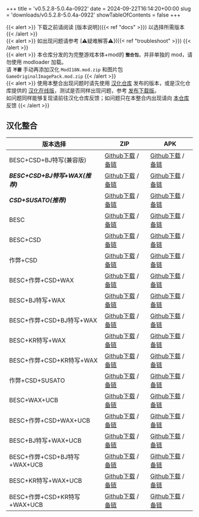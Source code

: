 +++
title = 'v0.5.2.8-5.0.4a-0922'
date = 2024-09-22T16:14:20+00:00
slug = 'downloads/v0.5.2.8-5.0.4a-0922'
showTableOfContents = false
+++

{{< alert >}}
下载之前请阅读 [版本说明]({{< ref "docs" >}}) 以选择所需版本
{{< /alert >}}
<br>
{{< alert >}}
如出现问题请参考 [⚠疑难解答⚠]({{< ref "troubleshoot" >}})
{{< /alert >}}
<br>
{{< alert >}}
本仓库分发的为完整游戏本体+mod的 **`整合包`**，并非单独的 mod，请勿使用 modloader 加载。
<br>
请 **`不要`** 手动再添加汉化 `ModI18N.mod.zip` 和图片包 `GameOriginalImagePack.mod.zip`
{{< /alert >}}
<br>
{{< alert >}}
使用本整合出现问题时请先使用 [汉化仓库](https://github.com/Eltirosto/Degrees-of-Lewdity-Chinese-Localization) 发布的版本，或是汉化仓库提供的 [汉化在线版](https://eltirosto.github.io/Degrees-of-Lewdity-Chinese-Localization/)，测试是否同样出现问题，参考 [发布下载版](https://github.com/Eltirosto/Degrees-of-Lewdity-Chinese-Localization/blob/main/README.md#%E5%8F%91%E5%B8%83%E4%B8%8B%E8%BD%BD%E7%89%88)。
<br>
如问题同样能够复现请前往汉化仓库反馈；如问题只在本整合内出现请向 [本仓库](https://github.com/DoL-Lyra/Lyra/issues) 反馈
{{< /alert >}}

## 汉化整合

|           版本选择            |                                                                                                                                                                    ZIP                                                                                                                                                                     |                                                                                                                                                                    APK                                                                                                                                                                     |
|-------------------------------|--------------------------------------------------------------------------------------------------------------------------------------------------------------------------------------------------------------------------------------------------------------------------------------------------------------------------------------------|--------------------------------------------------------------------------------------------------------------------------------------------------------------------------------------------------------------------------------------------------------------------------------------------------------------------------------------------|
|BESC+CSD+BJ特写(兼容版)        |[Github下载](https://github.com/DoL-Lyra/Lyra/releases/download/v0.5.2.8-5.0.4a-0922/DoL-0.5.2.8-Lyra-5.0.4a-polyfill-besc-cheat-csd-sideviewbj-0922.zip ) / [备链](https://mirror.ghproxy.com/https://github.com/DoL-Lyra/Lyra/releases/download/v0.5.2.8-5.0.4a-0922/DoL-0.5.2.8-Lyra-5.0.4a-polyfill-besc-cheat-csd-sideviewbj-0922.zip )|[Github下载](https://github.com/DoL-Lyra/Lyra/releases/download/v0.5.2.8-5.0.4a-0922/DoL-0.5.2.8-Lyra-5.0.4a-polyfill-besc-cheat-csd-sideviewbj-0922.apk ) / [备链](https://mirror.ghproxy.com/https://github.com/DoL-Lyra/Lyra/releases/download/v0.5.2.8-5.0.4a-0922/DoL-0.5.2.8-Lyra-5.0.4a-polyfill-besc-cheat-csd-sideviewbj-0922.apk )|
|***BESC+CSD+BJ特写+WAX(推荐)***|[Github下载](https://github.com/DoL-Lyra/Lyra/releases/download/v0.5.2.8-5.0.4a-0922/DoL-0.5.2.8-Lyra-5.0.4a-besc-wax-csd-sideviewbj-0922.zip ) / [备链](https://mirror.ghproxy.com/https://github.com/DoL-Lyra/Lyra/releases/download/v0.5.2.8-5.0.4a-0922/DoL-0.5.2.8-Lyra-5.0.4a-besc-wax-csd-sideviewbj-0922.zip )                      |[Github下载](https://github.com/DoL-Lyra/Lyra/releases/download/v0.5.2.8-5.0.4a-0922/DoL-0.5.2.8-Lyra-5.0.4a-besc-wax-csd-sideviewbj-0922.apk ) / [备链](https://mirror.ghproxy.com/https://github.com/DoL-Lyra/Lyra/releases/download/v0.5.2.8-5.0.4a-0922/DoL-0.5.2.8-Lyra-5.0.4a-besc-wax-csd-sideviewbj-0922.apk )                      |
|***CSD+SUSATO(推荐)***         |[Github下载](https://github.com/DoL-Lyra/Lyra/releases/download/v0.5.2.8-5.0.4a-0922/DoL-0.5.2.8-Lyra-5.0.4a-susato-csd-0922.zip ) / [备链](https://mirror.ghproxy.com/https://github.com/DoL-Lyra/Lyra/releases/download/v0.5.2.8-5.0.4a-0922/DoL-0.5.2.8-Lyra-5.0.4a-susato-csd-0922.zip )                                                |[Github下载](https://github.com/DoL-Lyra/Lyra/releases/download/v0.5.2.8-5.0.4a-0922/DoL-0.5.2.8-Lyra-5.0.4a-susato-csd-0922.apk ) / [备链](https://mirror.ghproxy.com/https://github.com/DoL-Lyra/Lyra/releases/download/v0.5.2.8-5.0.4a-0922/DoL-0.5.2.8-Lyra-5.0.4a-susato-csd-0922.apk )                                                |
|BESC                           |[Github下载](https://github.com/DoL-Lyra/Lyra/releases/download/v0.5.2.8-5.0.4a-0922/DoL-0.5.2.8-Lyra-5.0.4a-besc-0922.zip ) / [备链](https://mirror.ghproxy.com/https://github.com/DoL-Lyra/Lyra/releases/download/v0.5.2.8-5.0.4a-0922/DoL-0.5.2.8-Lyra-5.0.4a-besc-0922.zip )                                                            |[Github下载](https://github.com/DoL-Lyra/Lyra/releases/download/v0.5.2.8-5.0.4a-0922/DoL-0.5.2.8-Lyra-5.0.4a-besc-0922.apk ) / [备链](https://mirror.ghproxy.com/https://github.com/DoL-Lyra/Lyra/releases/download/v0.5.2.8-5.0.4a-0922/DoL-0.5.2.8-Lyra-5.0.4a-besc-0922.apk )                                                            |
|BESC+CSD                       |[Github下载](https://github.com/DoL-Lyra/Lyra/releases/download/v0.5.2.8-5.0.4a-0922/DoL-0.5.2.8-Lyra-5.0.4a-besc-csd-0922.zip ) / [备链](https://mirror.ghproxy.com/https://github.com/DoL-Lyra/Lyra/releases/download/v0.5.2.8-5.0.4a-0922/DoL-0.5.2.8-Lyra-5.0.4a-besc-csd-0922.zip )                                                    |[Github下载](https://github.com/DoL-Lyra/Lyra/releases/download/v0.5.2.8-5.0.4a-0922/DoL-0.5.2.8-Lyra-5.0.4a-besc-csd-0922.apk ) / [备链](https://mirror.ghproxy.com/https://github.com/DoL-Lyra/Lyra/releases/download/v0.5.2.8-5.0.4a-0922/DoL-0.5.2.8-Lyra-5.0.4a-besc-csd-0922.apk )                                                    |
|作弊+CSD                       |[Github下载](https://github.com/DoL-Lyra/Lyra/releases/download/v0.5.2.8-5.0.4a-0922/DoL-0.5.2.8-Lyra-5.0.4a-cheat-csd-0922.zip ) / [备链](https://mirror.ghproxy.com/https://github.com/DoL-Lyra/Lyra/releases/download/v0.5.2.8-5.0.4a-0922/DoL-0.5.2.8-Lyra-5.0.4a-cheat-csd-0922.zip )                                                  |[Github下载](https://github.com/DoL-Lyra/Lyra/releases/download/v0.5.2.8-5.0.4a-0922/DoL-0.5.2.8-Lyra-5.0.4a-cheat-csd-0922.apk ) / [备链](https://mirror.ghproxy.com/https://github.com/DoL-Lyra/Lyra/releases/download/v0.5.2.8-5.0.4a-0922/DoL-0.5.2.8-Lyra-5.0.4a-cheat-csd-0922.apk )                                                  |
|BESC+作弊+CSD+WAX              |[Github下载](https://github.com/DoL-Lyra/Lyra/releases/download/v0.5.2.8-5.0.4a-0922/DoL-0.5.2.8-Lyra-5.0.4a-besc-wax-cheat-csd-0922.zip ) / [备链](https://mirror.ghproxy.com/https://github.com/DoL-Lyra/Lyra/releases/download/v0.5.2.8-5.0.4a-0922/DoL-0.5.2.8-Lyra-5.0.4a-besc-wax-cheat-csd-0922.zip )                                |[Github下载](https://github.com/DoL-Lyra/Lyra/releases/download/v0.5.2.8-5.0.4a-0922/DoL-0.5.2.8-Lyra-5.0.4a-besc-wax-cheat-csd-0922.apk ) / [备链](https://mirror.ghproxy.com/https://github.com/DoL-Lyra/Lyra/releases/download/v0.5.2.8-5.0.4a-0922/DoL-0.5.2.8-Lyra-5.0.4a-besc-wax-cheat-csd-0922.apk )                                |
|BESC+BJ特写+WAX                |[Github下载](https://github.com/DoL-Lyra/Lyra/releases/download/v0.5.2.8-5.0.4a-0922/DoL-0.5.2.8-Lyra-5.0.4a-besc-wax-sideviewbj-0922.zip ) / [备链](https://mirror.ghproxy.com/https://github.com/DoL-Lyra/Lyra/releases/download/v0.5.2.8-5.0.4a-0922/DoL-0.5.2.8-Lyra-5.0.4a-besc-wax-sideviewbj-0922.zip )                              |[Github下载](https://github.com/DoL-Lyra/Lyra/releases/download/v0.5.2.8-5.0.4a-0922/DoL-0.5.2.8-Lyra-5.0.4a-besc-wax-sideviewbj-0922.apk ) / [备链](https://mirror.ghproxy.com/https://github.com/DoL-Lyra/Lyra/releases/download/v0.5.2.8-5.0.4a-0922/DoL-0.5.2.8-Lyra-5.0.4a-besc-wax-sideviewbj-0922.apk )                              |
|BESC+作弊+CSD+BJ特写+WAX       |[Github下载](https://github.com/DoL-Lyra/Lyra/releases/download/v0.5.2.8-5.0.4a-0922/DoL-0.5.2.8-Lyra-5.0.4a-besc-wax-cheat-csd-sideviewbj-0922.zip ) / [备链](https://mirror.ghproxy.com/https://github.com/DoL-Lyra/Lyra/releases/download/v0.5.2.8-5.0.4a-0922/DoL-0.5.2.8-Lyra-5.0.4a-besc-wax-cheat-csd-sideviewbj-0922.zip )          |[Github下载](https://github.com/DoL-Lyra/Lyra/releases/download/v0.5.2.8-5.0.4a-0922/DoL-0.5.2.8-Lyra-5.0.4a-besc-wax-cheat-csd-sideviewbj-0922.apk ) / [备链](https://mirror.ghproxy.com/https://github.com/DoL-Lyra/Lyra/releases/download/v0.5.2.8-5.0.4a-0922/DoL-0.5.2.8-Lyra-5.0.4a-besc-wax-cheat-csd-sideviewbj-0922.apk )          |
|BESC+KR特写+WAX                |[Github下载](https://github.com/DoL-Lyra/Lyra/releases/download/v0.5.2.8-5.0.4a-0922/DoL-0.5.2.8-Lyra-5.0.4a-besc-wax-sideviewkr-0922.zip ) / [备链](https://mirror.ghproxy.com/https://github.com/DoL-Lyra/Lyra/releases/download/v0.5.2.8-5.0.4a-0922/DoL-0.5.2.8-Lyra-5.0.4a-besc-wax-sideviewkr-0922.zip )                              |[Github下载](https://github.com/DoL-Lyra/Lyra/releases/download/v0.5.2.8-5.0.4a-0922/DoL-0.5.2.8-Lyra-5.0.4a-besc-wax-sideviewkr-0922.apk ) / [备链](https://mirror.ghproxy.com/https://github.com/DoL-Lyra/Lyra/releases/download/v0.5.2.8-5.0.4a-0922/DoL-0.5.2.8-Lyra-5.0.4a-besc-wax-sideviewkr-0922.apk )                              |
|BESC+作弊+CSD+KR特写+WAX       |[Github下载](https://github.com/DoL-Lyra/Lyra/releases/download/v0.5.2.8-5.0.4a-0922/DoL-0.5.2.8-Lyra-5.0.4a-besc-wax-cheat-csd-sideviewkr-0922.zip ) / [备链](https://mirror.ghproxy.com/https://github.com/DoL-Lyra/Lyra/releases/download/v0.5.2.8-5.0.4a-0922/DoL-0.5.2.8-Lyra-5.0.4a-besc-wax-cheat-csd-sideviewkr-0922.zip )          |[Github下载](https://github.com/DoL-Lyra/Lyra/releases/download/v0.5.2.8-5.0.4a-0922/DoL-0.5.2.8-Lyra-5.0.4a-besc-wax-cheat-csd-sideviewkr-0922.apk ) / [备链](https://mirror.ghproxy.com/https://github.com/DoL-Lyra/Lyra/releases/download/v0.5.2.8-5.0.4a-0922/DoL-0.5.2.8-Lyra-5.0.4a-besc-wax-cheat-csd-sideviewkr-0922.apk )          |
|作弊+CSD+SUSATO                |[Github下载](https://github.com/DoL-Lyra/Lyra/releases/download/v0.5.2.8-5.0.4a-0922/DoL-0.5.2.8-Lyra-5.0.4a-susato-cheat-csd-0922.zip ) / [备链](https://mirror.ghproxy.com/https://github.com/DoL-Lyra/Lyra/releases/download/v0.5.2.8-5.0.4a-0922/DoL-0.5.2.8-Lyra-5.0.4a-susato-cheat-csd-0922.zip )                                    |[Github下载](https://github.com/DoL-Lyra/Lyra/releases/download/v0.5.2.8-5.0.4a-0922/DoL-0.5.2.8-Lyra-5.0.4a-susato-cheat-csd-0922.apk ) / [备链](https://mirror.ghproxy.com/https://github.com/DoL-Lyra/Lyra/releases/download/v0.5.2.8-5.0.4a-0922/DoL-0.5.2.8-Lyra-5.0.4a-susato-cheat-csd-0922.apk )                                    |
|BESC+WAX+UCB                   |[Github下载](https://github.com/DoL-Lyra/Lyra/releases/download/v0.5.2.8-5.0.4a-0922/DoL-0.5.2.8-Lyra-5.0.4a-besc-wax-ucb-0922.zip ) / [备链](https://mirror.ghproxy.com/https://github.com/DoL-Lyra/Lyra/releases/download/v0.5.2.8-5.0.4a-0922/DoL-0.5.2.8-Lyra-5.0.4a-besc-wax-ucb-0922.zip )                                            |[Github下载](https://github.com/DoL-Lyra/Lyra/releases/download/v0.5.2.8-5.0.4a-0922/DoL-0.5.2.8-Lyra-5.0.4a-besc-wax-ucb-0922.apk ) / [备链](https://mirror.ghproxy.com/https://github.com/DoL-Lyra/Lyra/releases/download/v0.5.2.8-5.0.4a-0922/DoL-0.5.2.8-Lyra-5.0.4a-besc-wax-ucb-0922.apk )                                            |
|BESC+作弊+CSD+WAX+UCB          |[Github下载](https://github.com/DoL-Lyra/Lyra/releases/download/v0.5.2.8-5.0.4a-0922/DoL-0.5.2.8-Lyra-5.0.4a-besc-wax-cheat-csd-ucb-0922.zip ) / [备链](https://mirror.ghproxy.com/https://github.com/DoL-Lyra/Lyra/releases/download/v0.5.2.8-5.0.4a-0922/DoL-0.5.2.8-Lyra-5.0.4a-besc-wax-cheat-csd-ucb-0922.zip )                        |[Github下载](https://github.com/DoL-Lyra/Lyra/releases/download/v0.5.2.8-5.0.4a-0922/DoL-0.5.2.8-Lyra-5.0.4a-besc-wax-cheat-csd-ucb-0922.apk ) / [备链](https://mirror.ghproxy.com/https://github.com/DoL-Lyra/Lyra/releases/download/v0.5.2.8-5.0.4a-0922/DoL-0.5.2.8-Lyra-5.0.4a-besc-wax-cheat-csd-ucb-0922.apk )                        |
|BESC+BJ特写+WAX+UCB            |[Github下载](https://github.com/DoL-Lyra/Lyra/releases/download/v0.5.2.8-5.0.4a-0922/DoL-0.5.2.8-Lyra-5.0.4a-besc-wax-sideviewbj-ucb-0922.zip ) / [备链](https://mirror.ghproxy.com/https://github.com/DoL-Lyra/Lyra/releases/download/v0.5.2.8-5.0.4a-0922/DoL-0.5.2.8-Lyra-5.0.4a-besc-wax-sideviewbj-ucb-0922.zip )                      |[Github下载](https://github.com/DoL-Lyra/Lyra/releases/download/v0.5.2.8-5.0.4a-0922/DoL-0.5.2.8-Lyra-5.0.4a-besc-wax-sideviewbj-ucb-0922.apk ) / [备链](https://mirror.ghproxy.com/https://github.com/DoL-Lyra/Lyra/releases/download/v0.5.2.8-5.0.4a-0922/DoL-0.5.2.8-Lyra-5.0.4a-besc-wax-sideviewbj-ucb-0922.apk )                      |
|BESC+作弊+CSD+BJ特写+WAX+UCB   |[Github下载](https://github.com/DoL-Lyra/Lyra/releases/download/v0.5.2.8-5.0.4a-0922/DoL-0.5.2.8-Lyra-5.0.4a-besc-wax-cheat-csd-sideviewbj-ucb-0922.zip ) / [备链](https://mirror.ghproxy.com/https://github.com/DoL-Lyra/Lyra/releases/download/v0.5.2.8-5.0.4a-0922/DoL-0.5.2.8-Lyra-5.0.4a-besc-wax-cheat-csd-sideviewbj-ucb-0922.zip )  |[Github下载](https://github.com/DoL-Lyra/Lyra/releases/download/v0.5.2.8-5.0.4a-0922/DoL-0.5.2.8-Lyra-5.0.4a-besc-wax-cheat-csd-sideviewbj-ucb-0922.apk ) / [备链](https://mirror.ghproxy.com/https://github.com/DoL-Lyra/Lyra/releases/download/v0.5.2.8-5.0.4a-0922/DoL-0.5.2.8-Lyra-5.0.4a-besc-wax-cheat-csd-sideviewbj-ucb-0922.apk )  |
|BESC+KR特写+WAX+UCB            |[Github下载](https://github.com/DoL-Lyra/Lyra/releases/download/v0.5.2.8-5.0.4a-0922/DoL-0.5.2.8-Lyra-5.0.4a-besc-wax-sideviewkr-ucb-0922.zip ) / [备链](https://mirror.ghproxy.com/https://github.com/DoL-Lyra/Lyra/releases/download/v0.5.2.8-5.0.4a-0922/DoL-0.5.2.8-Lyra-5.0.4a-besc-wax-sideviewkr-ucb-0922.zip )                      |[Github下载](https://github.com/DoL-Lyra/Lyra/releases/download/v0.5.2.8-5.0.4a-0922/DoL-0.5.2.8-Lyra-5.0.4a-besc-wax-sideviewkr-ucb-0922.apk ) / [备链](https://mirror.ghproxy.com/https://github.com/DoL-Lyra/Lyra/releases/download/v0.5.2.8-5.0.4a-0922/DoL-0.5.2.8-Lyra-5.0.4a-besc-wax-sideviewkr-ucb-0922.apk )                      |
|BESC+作弊+CSD+KR特写+WAX+UCB   |[Github下载](https://github.com/DoL-Lyra/Lyra/releases/download/v0.5.2.8-5.0.4a-0922/DoL-0.5.2.8-Lyra-5.0.4a-besc-wax-cheat-csd-sideviewkr-ucb-0922.zip ) / [备链](https://mirror.ghproxy.com/https://github.com/DoL-Lyra/Lyra/releases/download/v0.5.2.8-5.0.4a-0922/DoL-0.5.2.8-Lyra-5.0.4a-besc-wax-cheat-csd-sideviewkr-ucb-0922.zip )  |[Github下载](https://github.com/DoL-Lyra/Lyra/releases/download/v0.5.2.8-5.0.4a-0922/DoL-0.5.2.8-Lyra-5.0.4a-besc-wax-cheat-csd-sideviewkr-ucb-0922.apk ) / [备链](https://mirror.ghproxy.com/https://github.com/DoL-Lyra/Lyra/releases/download/v0.5.2.8-5.0.4a-0922/DoL-0.5.2.8-Lyra-5.0.4a-besc-wax-cheat-csd-sideviewkr-ucb-0922.apk )  |
